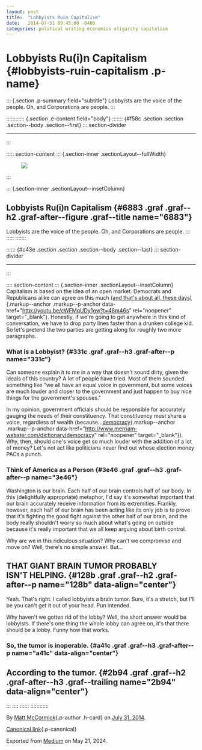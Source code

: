 ```yaml
---
layout: post
title:  "Lobbyists Ruin Capitalism"
date:   2014-07-31 09:45:00 -0400
categories: political writing economics oligarchy capitalism
---
```

<div>

# Lobbyists Ru(i)n Capitalism {#lobbyists-ruin-capitalism .p-name}

</div>

::: {.section .p-summary field="subtitle"}
Lobbyists are the voice of the people. Oh, and Corporations are people.
:::

:::::::::::: {.section .e-content field="body"}
::::::: {#f58c .section .section .section--body .section--first}
::: section-divider

------------------------------------------------------------------------
:::

::::: section-content
::: {.section-inner .sectionLayout--fullWidth}
<figure class="graf graf--figure graf--layoutFillWidth graf--leading">
<img
src="https://cdn-images-1.medium.com/max/2560/1*f15NGkeD-QJTQGE_TK5JHw.jpeg"
class="graf-image" data-image-id="1*f15NGkeD-QJTQGE_TK5JHw.jpeg"
data-width="3872" data-height="2592" />
</figure>
:::

::: {.section-inner .sectionLayout--insetColumn}
## Lobbyists Ru(i)n Capitalism {#6883 .graf .graf--h2 .graf-after--figure .graf--title name="6883"}

Lobbyists are the voice of the people. Oh, and Corporations are people.
:::
:::::
:::::::

:::::: {#c43e .section .section .section--body .section--last}
::: section-divider

------------------------------------------------------------------------
:::

:::: section-content
::: {.section-inner .sectionLayout--insetColumn}
Capitalism is based on the idea of an open market. Democrats and
Republicans alike can agree on this much [(and that's about all, these
days)](http://youtu.be/cWFMqUDy1gw?t=48m46s){.markup--anchor
.markup--p-anchor data-href="http://youtu.be/cWFMqUDy1gw?t=48m46s"
rel="noopener" target="_blank"}. Honestly, if we're going to get
anywhere in this kind of conversation, we have to drop party lines
faster than a drunken college kid. So let's pretend the two parties are
getting along for roughly two more paragraphs.

### What is a Lobbyist? {#331c .graf .graf--h3 .graf-after--p name="331c"}

Can someone explain it to me in a way that doesn't sound dirty, given
the ideals of this country? A lot of people have tried. Most of them
sounded something like "we all have an equal voice in government, but
some voices are much louder and closer to the government and just happen
to buy nice things for the government's spouses."

In my opinion, government officials should be responsible for accurately
gauging the needs of their constituency. That constituency must share a
voice, regardless of wealth
(because...[democracy](http://www.merriam-webster.com/dictionary/democracy){.markup--anchor
.markup--p-anchor
data-href="http://www.merriam-webster.com/dictionary/democracy"
rel="noopener" target="_blank"}). Why, then, should one's voice get so
much louder with the addition of a lot of money? Let's not act like
politicians never find out whose election money PACs a punch.

### Think of America as a Person {#3e46 .graf .graf--h3 .graf-after--p name="3e46"}

Washington is our brain. Each half of our brain controls half of our
body. In this (delightfully appropriate) metaphor, I'd say it's somewhat
important that our brain accurately receive information from its
extremities. Frankly, however, each half of our brain has been acting
like its only job is to prove that it's fighting the good fight against
the other half of our brain, and the body really shouldn't worry so much
about what's going on outside because it's really important that we all
keep arguing about birth control.

Why are we in this ridiculous situation? Why can't we compromise and
move on? Well, there's no simple answer. But...

## THAT GIANT BRAIN TUMOR PROBABLY ISN'T HELPING. {#128b .graf .graf--h2 .graf-after--p name="128b" data-align="center"}

Yeah. That's right. I called lobbyists a brain tumor. Sure, it's a
stretch, but I'll be you can't get it out of your head. Pun intended.

Why haven't we gotten rid of the lobby? Well, the short answer would be
lobbyists. If there's one thing the whole lobby can agree on, it's that
there should be a lobby. Funny how that works.

### So, the tumor is inoperable. {#a41c .graf .graf--h3 .graf-after--p name="a41c" data-align="center"}

## According to the tumor. {#2b94 .graf .graf--h2 .graf-after--h3 .graf--trailing name="2b94" data-align="center"}
:::
::::
::::::
::::::::::::

By [Matt McCormick](https://medium.com/@mattcmccormick){.p-author
.h-card} on [July 31, 2014](https://medium.com/p/3ba5c433e0f2).

[Canonical
link](https://medium.com/@mattcmccormick/lobbyists-ru-i-n-capitalism-3ba5c433e0f2){.p-canonical}

Exported from [Medium](https://medium.com) on May 21, 2024.
